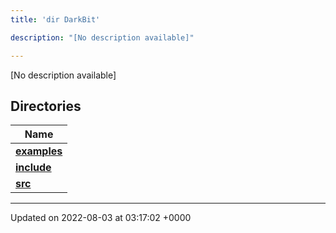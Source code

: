 ```yaml
---
title: 'dir DarkBit'

description: "[No description available]"

---
```







[No description available]

## Directories

| Name           |
| -------------- |
| **[examples](/documentation/code/colliderbit_development/files/dir_c22fe66a09acdd480a35644f72364dc9/#dir-examples)**  |
| **[include](/documentation/code/colliderbit_development/files/dir_05e71b19da8c05feb31a01063316c124/#dir-include)**  |
| **[src](/documentation/code/colliderbit_development/files/dir_334951ee08a3caf9cfbab2a24a3edd4b/#dir-src)**  |






-------------------------------

Updated on 2022-08-03 at 03:17:02 +0000
